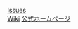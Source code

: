 [Issues](Issues)  
[Wiki](Wiki)
[公式ホームページ](https://samstagorchestra.wixsite.com/samstag-orchestra)  